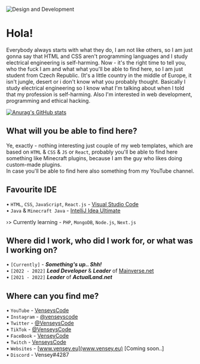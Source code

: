![Design and Development](htttps://github.com/VenseysCode/VenseysCode/main/Banner.png/)

# Hola!

Everybody always starts with what they do, I am not like others, so I am just gonna say that HTML and CSS aren't programming languages and I study electrical engineering is self-harming. Now - it's the right time to tell you, who the fuck I am and what what you'll be able to find here, so I am just student from Czech Republic. (It's a little country in the middle of Europe, it isn't jungle, desert or i don't know what you probably thought. Basically I study electrical engineering so I know what I'm talking about when I told that my profession is self-harming. Also I'm interested in web development, programming and ethical hacking. 

[![Anurag's GitHub stats](https://github-readme-stats.vercel.app/api?username=venseyscode)](https://github.com/anuraghazra/github-readme-stats)

## What will you be able to find here?

Ye, exactly - nothing interesting just couple of my web templates, which are based on `HTML` & `CSS` & `JS` or `React`, probably you'll be able to find here something like Minecraft plugins, because I am the guy who likes doing custom-made plugins.<br>
In case you'll be able to find here also something from my YouTube channel.

## Favourite IDE

• `HTML`, `CSS`, `JavaScript`, `React.js` - [Visual Studio Code](https://code.visualstudio.com/download) <br>
• `Java` & `Minecraft Java` - [IntelliJ Idea Ultimate](https://www.jetbrains.com/idea/download/#section=windows) <br>

›> Currently learning - `PHP`, `MongoDB`, `Node.js`, `Next.js` 

## Where did I work, who did I work for, or what was I working on? 

• `[Currently]` - ***Something's up.. Shh!*** <br>
• `[2022 - 2022]` ***Lead Developer*** & ***Leader*** of [Mainverse.net](www.mainverse.net) <br>
• `[2021 - 2022]` ***Leader*** of ***ActualLand.net*** 

## Where can you find me?

• `YouTube` - [VenseysCode](https://www.youtube.com/channel/UC_lLen-FFlIm3t3i3u5tfWA) <br>
• `Instagram` - [@venseyscode](https://www.instagram.com/venseyscode/) <br>
• `Twitter` - [@VenseysCode](https://twitter.com/VenseysCode) <br>
• `TikTok` - [@VenseysCode](https://www.tiktok.com/@venseyscode) <br>
• `FaceBook` - [VenseyCode](https://www.facebook.com/profile.php?id=100080006863609) <br>
• `Twitch` - [VenseysCode](https://www.twitch.tv/venseyscode) <br>
• `Websites` - [www.vensey.eu](www.vensey.eu) [Coming soon..]<br>
• `Discord` - Vensey#4287
